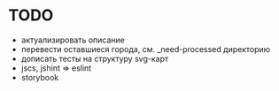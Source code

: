 # TODO
 * актуализировать описание
 * перевести оставшиеся города, см. _need-processed директорию
 * дописать тесты на структуру svg-карт
 * jscs, jshint => eslint
 * storybook
